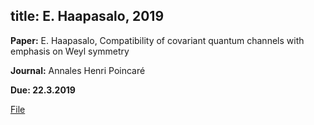 title: E. Haapasalo,  2019
---

**Paper:** E. Haapasalo, Compatibility of covariant quantum channels with emphasis on Weyl symmetry

**Journal:** Annales Henri Poincaré

**Due: 22.3.2019**


[File](haapasalo2019/file.pdf)

